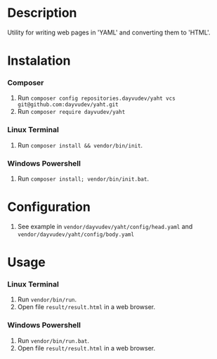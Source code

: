 # Description
Utility for writing web pages in 'YAML' and converting them to 'HTML'.

# Instalation
### Composer
1. Run `composer config repositories.dayvudev/yaht vcs git@github.com:dayvudev/yaht.git`
1. Run `composer require dayvudev/yaht`
### Linux Terminal
1. Run `composer install && vendor/bin/init`.
### Windows Powershell
1. Run `composer install; vendor/bin/init.bat`.

# Configuration
1. See example in `vendor/dayvudev/yaht/config/head.yaml` and `vendor/dayvudev/yaht/config/body.yaml`

# Usage
### Linux Terminal
1. Run `vendor/bin/run`.
1. Open file `result/result.html` in a web browser.
### Windows Powershell
1. Run `vendor/bin/run.bat`.
1. Open file `result/result.html` in a web browser.